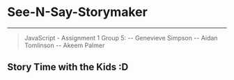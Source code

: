 # See-N-Say-Storymaker

---
> JavaScript - Assignment 1 
> Group 5:
> -- Genevieve Simpson
> -- Aidan Tomlinson
> -- Akeem Palmer

## Story Time with the Kids :D